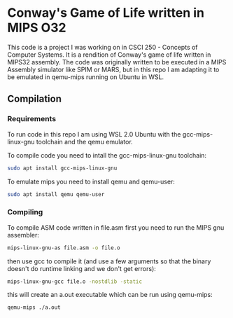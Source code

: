 # Conway's Game of Life written in MIPS O32

This code is a project I was working on in CSCI 250 - Concepts of Computer Systems. It is a rendition of Conway's game of life written in MIPS32 assembly. The code was originally written to be executed in a MIPS Assembly simulator like SPIM or MARS, but in this repo I am adapting it to be emulated in qemu-mips running on Ubuntu in WSL.


## Compilation

### Requirements

To run code in this repo I am using WSL 2.0 Ubuntu with the gcc-mips-linux-gnu toolchain and the qemu emulator.

To compile code you need to intall the gcc-mips-linux-gnu toolchain:

```bash
sudo apt install gcc-mips-linux-gnu
```

To emulate mips you need to install qemu and qemu-user:

```bash
sudo apt install qemu qemu-user
```

### Compiling

To compile ASM code written in file.asm first you need to run the MIPS gnu assembler:

```bash
mips-linux-gnu-as file.asm -o file.o
```

then use gcc to compile it (and use a few arguments so that the binary doesn't do runtime linking and we don't get errors):

```bash
mips-linux-gnu-gcc file.o -nostdlib -static
```

this will create an a.out executable which can be run using qemu-mips:

```bash
qemu-mips ./a.out
```